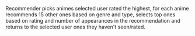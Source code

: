Recommender picks animes selected user rated the highest, 
for each anime recommends 15 other ones based on genre and type, 
selects top ones based on rating and number of appearances in the recommendation and 
returns to the selected user ones they haven't seen/rated.
